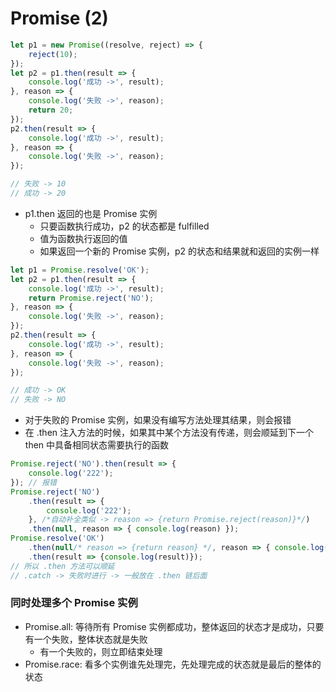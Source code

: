 # Promise (2)
```javascript
let p1 = new Promise((resolve, reject) => {
    reject(10);
});
let p2 = p1.then(result => {
    console.log('成功 ->', result);
}, reason => {
    console.log('失败 ->', reason);
    return 20;
});
p2.then(result => {
    console.log('成功 ->', result);
}, reason => {
    console.log('失败 ->', reason);
});

// 失败 -> 10
// 成功 -> 20
```
+ p1.then 返回的也是 Promise 实例
    + 只要函数执行成功，p2 的状态都是 fulfilled
    + 值为函数执行返回的值 
    + 如果返回一个新的 Promise 实例，p2 的状态和结果就和返回的实例一样
```javascript
let p1 = Promise.resolve('OK');
let p2 = p1.then(result => {
    console.log('成功 ->', result);
    return Promise.reject('NO');
}, reason => {
    console.log('失败 ->', reason);
});
p2.then(result => {
    console.log('成功 ->', result);
}, reason => {
    console.log('失败 ->', reason);
});

// 成功 -> OK
// 失败 -> NO
```
+ 对于失败的 Promise 实例，如果没有编写方法处理其结果，则会报错
+ 在 .then 注入方法的时候，如果其中某个方法没有传递，则会顺延到下一个 then 中具备相同状态需要执行的函数
```javascript
Promise.reject('NO').then(result => {
    console.log('222');
}); // 报错
Promise.reject('NO')
    .then(result => {
        console.log('222');
    }, /*自动补全类似 -> reason => {return Promise.reject(reason)}*/)
    .then(null, reason => { console.log(reason) });
Promise.resolve('OK')
    .then(null/* reason => {return reason} */, reason => { console.log(reason) })
    .then(result => {console.log(result)});
// 所以 .then 方法可以顺延
// .catch -> 失败时进行 -> 一般放在 .then 链后面
```

### 同时处理多个 Promise 实例
+ Promise.all: 等待所有 Promise 实例都成功，整体返回的状态才是成功，只要有一个失败，整体状态就是失败
    + 有一个失败的，则立即结束处理
+ Promise.race: 看多个实例谁先处理完，先处理完成的状态就是最后的整体的状态